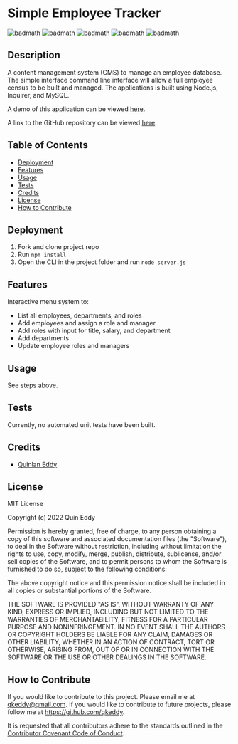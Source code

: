 # Simple Employee Tracker
![badmath](https://img.shields.io/github/license/qkeddy/employee-tracker)
![badmath](https://img.shields.io/github/issues/qkeddy/employee-tracker)
![badmath](https://img.shields.io/github/languages/top/qkeddy/employee-tracker)
![badmath](https://img.shields.io/github/watchers/qkeddy/employee-tracker)
![badmath](https://img.shields.io/github/forks/qkeddy/employee-tracker)

## Description
A content management system (CMS) to manage an employee database. The simple interface command line interface will allow a full employee census to be built and managed. The applications is built using Node.js, Inquirer, and MySQL.

A demo of this application can be viewed [here](https://drive.google.com/file/d/122Ouf5CYKBvBud7rE7niIz-aZV0YmZD1/view?usp=sharing).

A link to the GitHub repository can be viewed [here](https://github.com/qkeddy/employee-tracker).

## Table of Contents

- [Deployment](#deployment)
- [Features](#features)
- [Usage](#usage)
- [Tests](#tests)
- [Credits](#credits)
- [License](#license)
- [How to Contribute](#how-to-contribute)

## Deployment
1. Fork and clone project repo
2. Run `npm install`
3. Open the CLI in the project folder and run `node server.js`


## Features
Interactive menu system to:
- List all employees, departments, and roles
- Add employees and assign a role and manager
- Add roles with input for title, salary, and department
- Add departments
- Update employee roles and managers

## Usage
See steps above.

## Tests
Currently, no automated unit tests have been built. 

## Credits
- [Quinlan Eddy](https://github.com/qkeddy)

## License
MIT License

Copyright (c) 2022 Quin Eddy

Permission is hereby granted, free of charge, to any person obtaining a copy
of this software and associated documentation files (the "Software"), to deal
in the Software without restriction, including without limitation the rights
to use, copy, modify, merge, publish, distribute, sublicense, and/or sell
copies of the Software, and to permit persons to whom the Software is
furnished to do so, subject to the following conditions:

The above copyright notice and this permission notice shall be included in all
copies or substantial portions of the Software.

THE SOFTWARE IS PROVIDED "AS IS", WITHOUT WARRANTY OF ANY KIND, EXPRESS OR
IMPLIED, INCLUDING BUT NOT LIMITED TO THE WARRANTIES OF MERCHANTABILITY,
FITNESS FOR A PARTICULAR PURPOSE AND NONINFRINGEMENT. IN NO EVENT SHALL THE
AUTHORS OR COPYRIGHT HOLDERS BE LIABLE FOR ANY CLAIM, DAMAGES OR OTHER
LIABILITY, WHETHER IN AN ACTION OF CONTRACT, TORT OR OTHERWISE, ARISING FROM,
OUT OF OR IN CONNECTION WITH THE SOFTWARE OR THE USE OR OTHER DEALINGS IN THE
SOFTWARE.



## How to Contribute

If you would like to contribute to this project. Please email me at qkeddy@gmail.com. If you would like to contribute to future projects, please follow me at https://github.com/qkeddy.

It is requested that all contributors adhere to the standards outlined in the [Contributor Covenant Code of Conduct](https://www.contributor-covenant.org/version/2/1/code_of_conduct/).